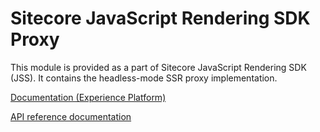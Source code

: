 # Sitecore JavaScript Rendering SDK Proxy

This module is provided as a part of Sitecore JavaScript Rendering SDK (JSS). It contains the headless-mode SSR proxy implementation.


[Documentation (Experience Platform)](https://doc.sitecore.com/xp/en/developers/hd/201/sitecore-headless-development/server-side-render-jss-apps-headlessly-using-the-jss-proxy.html)

[API reference documentation](/ref-docs/sitecore-jss-proxy/)
